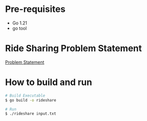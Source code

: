 # Pre-requisites
* Go 1.21
* go tool

# Ride Sharing Problem Statement
[Problem Statement](https://www.geektrust.com/coding/detailed/ride-sharing)

# How to build and run
```bash
# Build Executable
$ go build -o rideshare

# Run
$ ./rideshare input.txt
```